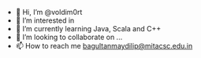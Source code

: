 - 👋 Hi, I’m @voldim0rt
- 👀 I’m interested in 
- 🌱 I’m currently learning Java, Scala and C++
- 💞️ I’m looking to collaborate on ...
- 📫 How to reach me bagultanmaydilip@mitacsc.edu.in

<!---
voldim0rt/voldim0rt is a ✨ special ✨ repository because its `README.md` (this file) appears on your GitHub profile.
You can click the Preview link to take a look at your changes.
--->
